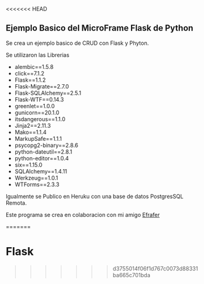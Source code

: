 <<<<<<< HEAD
## Ejemplo Basico del MicroFrame Flask de Python

Se crea un ejemplo basico de CRUD con Flask y Phyton.

Se utilizaron las Librerias

* alembic==1.5.8
* click==7.1.2
* Flask==1.1.2
* Flask-Migrate==2.7.0
* Flask-SQLAlchemy==2.5.1
* Flask-WTF==0.14.3
* greenlet==1.0.0
* gunicorn==20.1.0
* itsdangerous==1.1.0
* Jinja2==2.11.3
* Mako==1.1.4
* MarkupSafe==1.1.1
* psycopg2-binary==2.8.6
* python-dateutil==2.8.1
* python-editor==1.0.4
* six==1.15.0
* SQLAlchemy==1.4.11
* Werkzeug==1.0.1
* WTForms==2.3.3

Igualmente se Publico en Heruku con una base de datos PostgresSQL Remota.

Este programa se crea en colaboracion con mi amigo [Efrafer](https://github.com/efrafer/nomina "Efrafer")



=======
# Flask
>>>>>>> d3755014f06f1d767c0073d88331ba665c701bda
